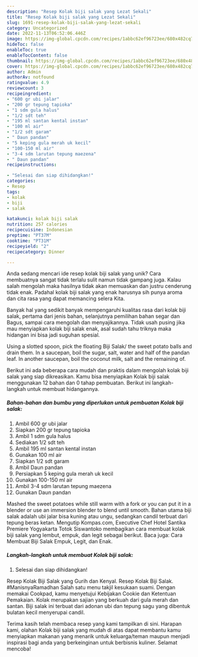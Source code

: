 ```yaml
---
description: "Resep Kolak biji salak yang Lezat Sekali"
title: "Resep Kolak biji salak yang Lezat Sekali"
slug: 1691-resep-kolak-biji-salak-yang-lezat-sekali
category: Uncategorized
date: 2022-11-13T06:52:06.446Z
image: https://img-global.cpcdn.com/recipes/1abbc62ef96723ee/680x482cq70/kolak-biji-salak-foto-resep-utama.jpg
hideToc: false
enableToc: true
enableTocContent: false
thumbnail: https://img-global.cpcdn.com/recipes/1abbc62ef96723ee/680x482cq70/kolak-biji-salak-foto-resep-utama.jpg
cover: https://img-global.cpcdn.com/recipes/1abbc62ef96723ee/680x482cq70/kolak-biji-salak-foto-resep-utama.jpg
author: Admin
authorAv: notfound
ratingvalue: 4.9
reviewcount: 3
recipeingredient:
- "600 gr ubi jalar"
- "200 gr tepung tapioka"
- "1 sdm gula halus"
- "1/2 sdt teh"
- "195 ml santan kental instan"
- "100 ml air"
- "1/2 sdt garam"
- " Daun pandan"
- "5 keping gula merah uk kecil"
- "100-150 ml air"
- "3-4 sdm larutan tepung maezena"
- " Daun pandan"
recipeinstructions:

- "Selesai dan siap dihidangkan!"
categories:
- Resep
tags:
- kolak
- biji
- salak

katakunci: kolak biji salak 
nutrition: 257 calories
recipecuisine: Indonesian
preptime: "PT37M"
cooktime: "PT31M"
recipeyield: "2"
recipecategory: Dinner

---
```





Anda sedang mencari ide resep kolak biji salak yang unik? Cara membuatnya sangat tidak terlalu sulit namun tidak gampang juga. Kalau salah mengolah maka hasilnya tidak akan memuaskan dan justru cenderung tidak enak. Padahal kolak biji salak yang enak harusnya sih punya aroma dan cita rasa yang dapat memancing selera Kita.





Banyak hal yang sedikit banyak mempengaruhi kualitas rasa dari kolak biji salak, pertama dari jenis bahan, selanjutnya pemilihan bahan segar dan Bagus, sampai cara mengolah dan menyajikannya. Tidak usah pusing jika mau menyiapkan kolak biji salak enak,      asal sudah tahu triknya maka hidangan ini bisa jadi suguhan spesial.














Using a slotted spoon, pick the floating Biji Salak/ the sweet potato balls and drain them. In a saucepan, boil the sugar, salt, water and half of the pandan leaf. In another saucepan, boil the coconut milk, salt and the remaining of.






Berikut ini ada beberapa cara mudah dan praktis dalam mengolah kolak biji salak yang siap dikreasikan. Kamu bisa menyiapkan Kolak biji salak menggunakan 12 bahan dan 0 tahap pembuatan. Berikut ini langkah-langkah untuk membuat hidangannya.

<!--inarticleads1-->

##### Bahan-bahan dan bumbu yang diperlukan untuk pembuatan Kolak biji salak:

1. Ambil 600 gr ubi jalar
1. Siapkan 200 gr tepung tapioka
1. Ambil 1 sdm gula halus
1. Sediakan 1/2 sdt teh
1. Ambil 195 ml santan kental instan
1. Gunakan 100 ml air
1. Siapkan 1/2 sdt garam
1. Ambil  Daun pandan
1. Persiapkan 5 keping gula merah uk kecil
1. Gunakan 100-150 ml air
1. Ambil 3-4 sdm larutan tepung maezena
1. Gunakan  Daun pandan


Mashed the sweet potatoes while still warm with a fork or you can put it in a blender or use an immersion blender to blend until smooth. Bahan utama biji salak adalah ubi jalar bisa kuning atau ungu, sedangkan candil terbuat dari tepung beras ketan. Mengutip Kompas.com, Executive Chef Hotel Santika Premiere Yogyakarta Totok Siswantoko membagikan cara membuat kolak biji salak yang lembut, empuk, dan legit sebagai berikut. Baca juga: Cara Membuat Biji Salak Empuk, Legit, dan Enak. 

<!--inarticleads2-->

##### Langkah-langkah untuk membuat Kolak biji salak:


1. Selesai dan siap dihidangkan!

Resep Kolak Biji Salak yang Gurih dan Kenyal. Resep Kolak Biji Salak. #ManisnyaRamadhan Salah satu menu takjil kesukaan suami. Dengan memakai Cookpad, kamu menyetujui Kebijakan Cookie dan Ketentuan Pemakaian. Kolak merupakan sajian yang berkuah dari gula merah dan santan. Biji salak ini terbuat dari adonan ubi dan tepung sagu yang dibentuk bulatan kecil menyerupai candil. 

Terima kasih telah membaca resep yang kami tampilkan di sini. Harapan kami, olahan Kolak biji salak yang mudah di atas dapat membantu kamu menyiapkan makanan yang menarik untuk keluarga/teman maupun menjadi inspirasi bagi anda yang berkeinginan untuk berbisnis kuliner. Selamat mencoba!
